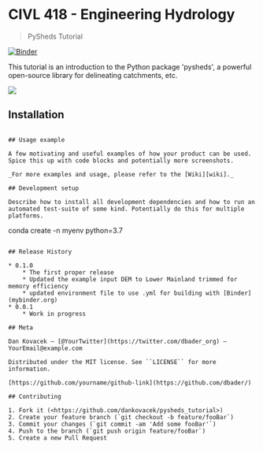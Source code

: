 # CIVL 418 - Engineering Hydrology
> PySheds Tutorial

[![Binder](https://mybinder.org/badge_logo.svg)](https://mybinder.org/v2/gh/dankovacek/pysheds_tutorial/master?filepath=Pysheds_Tutorial.ipynb)


This tutorial is an introduction to the Python package 'pysheds', a powerful
open-source library for delineating catchments, etc.

![](img/capilano_tributary.png)

## Installation


```

## Usage example

A few motivating and useful examples of how your product can be used. Spice this up with code blocks and potentially more screenshots.

_For more examples and usage, please refer to the [Wiki][wiki]._

## Development setup

Describe how to install all development dependencies and how to run an automated test-suite of some kind. Potentially do this for multiple platforms.

```
conda create -n myenv python=3.7
```

## Release History

* 0.1.0
    * The first proper release
    * Updated the example input DEM to Lower Mainland trimmed for memory efficiency
    * updated environment file to use .yml for building with [Binder](mybinder.org)
* 0.0.1
    * Work in progress

## Meta

Dan Kovacek – [@YourTwitter](https://twitter.com/dbader_org) – YourEmail@example.com

Distributed under the MIT license. See ``LICENSE`` for more information.

[https://github.com/yourname/github-link](https://github.com/dbader/)

## Contributing

1. Fork it (<https://github.com/dankovacek/pysheds_tutorial>)
2. Create your feature branch (`git checkout -b feature/fooBar`)
3. Commit your changes (`git commit -am 'Add some fooBar'`)
4. Push to the branch (`git push origin feature/fooBar`)
5. Create a new Pull Request